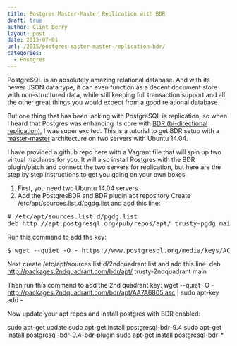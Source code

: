 ```yaml
---
title: Postgres Master-Master Replication with BDR
draft: true
author: Clint Berry
layout: post
date: 2015-07-01 
url: /2015/postgres-master-master-replication-bdr/
categories:
  - Postgres
---
```



PostgreSQL is an absolutely amazing relational database. And with its newer JSON data type, it can even function as a decent document store with non-structured data, while still keeping full transaction support and all the other great things you would expect from a good relational database.

But one thing that has been lacking with PostgreSQL is replication, so when I heard that Postgres was enhancing its core with <a href="http://2ndquadrant.com/en/resources/bdr/" title="BDR" target="_blank">BDR (bi-directional replication)</a>, I was super excited. This is a tutorial to get BDR setup with a <a href="http://en.wikipedia.org/wiki/Multi-master_replication" title="Multi-Mater Replication" target="_blank">master-master</a> architecture on two servers with Ubuntu 14.04.

I have provided a github repo here with a Vagrant file that will spin up two virtual machines for you. It will also install Postgres with the BDR plugin/patch and connect the two servers for replication, but here are the step by step instructions to get you going on your own boxes.

1. First, you need two Ubuntu 14.04 servers.
2. Add the PostgresBDR and BDR plugin apt repository
Create /etc/apt/sources.list.d/pgdg.list and add this line:
<pre>
# /etc/apt/sources.list.d/pgdg.list
deb http://apt.postgresql.org/pub/repos/apt/ trusty-pgdg main
</pre>

Run this command to add the key:

<pre language="bash">
$ wget --quiet -O - https://www.postgresql.org/media/keys/ACCC4CF8.asc | sudo apt-key add -
</pre>

Next create /etc/apt/sources.list.d/2ndquadrant.list and add this line:
deb http://packages.2ndquadrant.com/bdr/apt/ trusty-2ndquadrant main

Then run this command to add the 2nd quadrant key:
wget --quiet -O - http://packages.2ndquadrant.com/bdr/apt/AA7A6805.asc | sudo apt-key add -

Now update your apt repos and install postgres with BDR enabled:

sudo apt-get update
sudo apt-get install postgresql-bdr-9.4
sudo apt-get install postgresql-bdr-9.4-bdr-plugin
sudo apt-get install postgresql-bdr-*